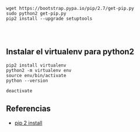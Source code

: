 
```
wget https://bootstrap.pypa.io/pip/2.7/get-pip.py
sudo python2 get-pip.py
pip2 install --upgrade setuptools




```


## Instalar el virtualenv para python2


```
pip2 install virtualenv
python2 -m virtualenv env
source env/bin/activate
python --version

deactivate

```

## Referencias

- [pip 2 install ](https://gist.github.com/anir0y/a20246e26dcb2ebf1b44a0e1d989f5d1)
